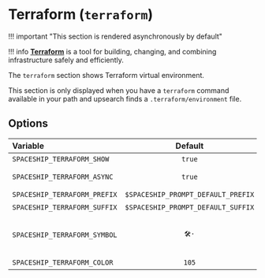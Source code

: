 # Terraform (`terraform`)

!!! important "This section is rendered asynchronously by default"

!!! info
    [**Terraform**](https://www.terraform.io) is a tool for building, changing, and combining infrastructure safely and efficiently.

The `terraform` section shows Terraform virtual environment.

This section is only displayed when you have a `terraform` command available in your path and upsearch finds a `.terraform/environment` file.

## Options

| Variable                     |              Default               | Meaning                             |
|:---------------------------- |:----------------------------------:| ----------------------------------- |
| `SPACESHIP_TERRAFORM_SHOW`   |               `true`               | Show section                        |
| `SPACESHIP_TERRAFORM_ASYNC`  |               `true`               | Render section asynchronously       |
| `SPACESHIP_TERRAFORM_PREFIX` | `$SPACESHIP_PROMPT_DEFAULT_PREFIX` | Section's prefix                    |
| `SPACESHIP_TERRAFORM_SUFFIX` | `$SPACESHIP_PROMPT_DEFAULT_SUFFIX` | Section's suffix                    |
| `SPACESHIP_TERRAFORM_SYMBOL` |               `🛠️·`                | Symbol displayed before the section |
| `SPACESHIP_TERRAFORM_COLOR`  |               `105`                | Section's color                     |
